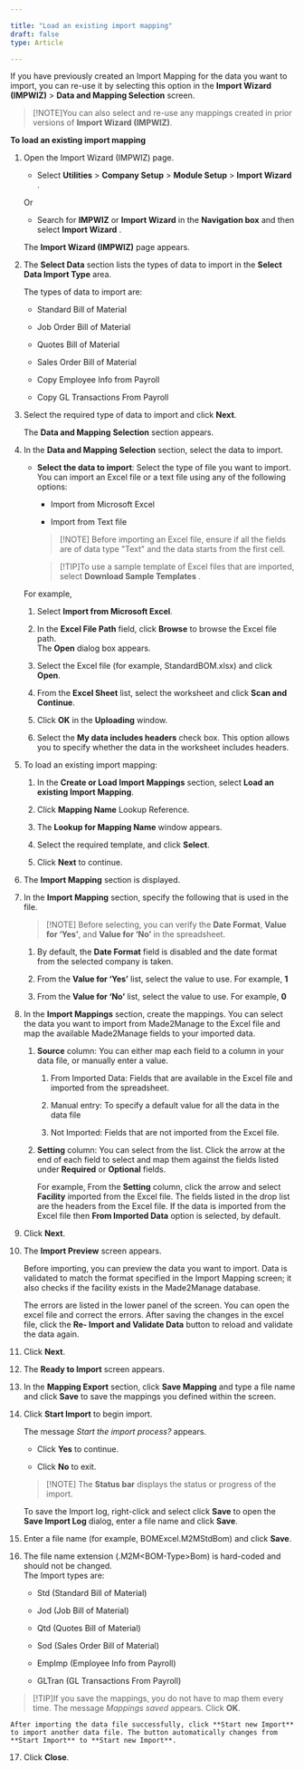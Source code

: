 ```yaml
---

title: "Load an existing import mapping"
draft: false
type: Article

---
```


If you have previously created an Import Mapping for the data you want to import, you can re-use it by selecting this option in the **Import Wizard (IMPWIZ)** > **Data and Mapping Selection** screen.

>[!NOTE]You can also select and re-use any mappings created in prior versions of **Import Wizard (IMPWIZ)**.

**To load an existing import mapping**

1. Open the Import Wizard (IMPWIZ) page.

    - Select **Utilities** > **Company Setup** > **Module Setup** > **Import Wizard** .

    Or

    - Search for **IMPWIZ** or **Import Wizard**  in the **Navigation box** and then select **Import Wizard** .

    The **Import Wizard (IMPWIZ)** page appears.

2. The **Select Data** section lists the types of data to import in the **Select Data Import Type** area.

    The types of data to import are:

    - Standard Bill of Material

    - Job Order Bill of Material

    - Quotes Bill of Material

    - Sales Order Bill of Material

    - Copy Employee Info from Payroll

    - Copy GL Transactions From Payroll

3. Select the required type of data to import and click **Next**.

    The **Data and Mapping** **Selection** section appears.

4. In the **Data and Mapping** **Selection** section, select the data to import.

    - **Select the data to import**: Select the type of file you want to import. You can import an Excel file or a text file using any of the following options:

        - Import from Microsoft Excel

        - Import from Text file

        >[!NOTE] Before importing an Excel file, ensure if all the fields are of data type "Text" and the data starts from the first cell.

        >[!TIP]To use a sample template of Excel files that are imported, select **Download Sample Templates** .

    For example,

    1. Select **Import from Microsoft Excel**.

    2. In the **Excel File Path** field, click **Browse** to browse the Excel file path.  
        The **Open** dialog box appears.

    3. Select the Excel file (for example, StandardBOM.xlsx) and click **Open**.

    4. From the **Excel Sheet** list, select the worksheet and click **Scan and Continue**.

    5. Click **OK** in the **Uploading** window.

    6. Select the **My data includes headers** check box. This option allows you to specify whether the data in the worksheet includes headers.

5. To load an existing import mapping:

    1. In the **Create or Load Import Mappings** section, select **Load an existing Import Mapping**.

    2. Click **Mapping Name** Lookup Reference.

    3. The **Lookup for Mapping Name** window appears.

    4. Select the required template, and click **Select**.

    5. Click **Next** to continue.

6. The **Import Mapping** section is displayed.

7. In the **Import Mapping** section, specify the following that is used in the file.

    >[!NOTE] Before selecting, you can verify the **Date Format**, **Value for ‘Yes’**, and **Value for ‘No’** in the spreadsheet.

    1. By default, the **Date Format** field is disabled and the date format from the selected company is taken.

    2. From the **Value for ‘Yes’** list, select the value to use. For example, **1**

    3. From the **Value for ‘No’** list, select the value to use. For example, **0**

8. In the **Import Mappings** section, create the mappings. You can select the data you want to import from Made2Manage to the Excel file and map the available Made2Manage fields to your imported data.

    1. **Source** column: You can either map each field to a column in your data file, or manually enter a value.

        1. From Imported Data: Fields that are available in the Excel file and imported from the spreadsheet.

        2. Manual entry: To specify a default value for all the data in the data file

        3. Not Imported: Fields that are not imported from the Excel file.

    2. **Setting** column: You can select from the list. Click the arrow at the end of each field to select and map them against the fields listed under **Required** or **Optional** fields.

        For example, From the **Setting** column, click the arrow and select **Facility** imported from the Excel file. The fields listed in the drop list are the headers from the Excel file. If the data is imported from the Excel file then **From Imported Data** option is selected, by default.

9. Click **Next**.

10. The **Import Preview** screen appears.

    Before importing, you can preview the data you want to import. Data is validated to match the format specified in the Import Mapping screen; it also checks if the facility exists in the Made2Manage database.

    The errors are listed in the lower panel of the screen. You can open the excel file and correct the errors. After saving the changes in the excel file, click the **Re- Import and Validate Data** button to reload and validate the data again.

11. Click **Next**.

12. The **Ready to Import** screen appears.

13. In the **Mapping Export** section, click **Save Mapping** and type a file name and click **Save** to save the mappings you defined within the screen.

14. Click **Start Import** to begin import.

    The message *Start the import process?* appears.

    - Click **Yes** to continue.

    - Click **No** to exit.

    >[!NOTE] The **Status bar** displays the status or progress of the import.

    To save the Import log, right-click and select click **Save** to open the **Save Import Log** dialog, enter a file name and click **Save**.

15. Enter a file name (for example, BOMExcel.M2MStdBom) and click **Save**.

16. The file name extension (.M2M\<BOM-Type\>Bom) is hard-coded and should not be changed.   
The Import types are:

    - Std (Standard Bill of Material)

    - Jod (Job Bill of Material)

    - Qtd (Quotes Bill of Material)

    - Sod (Sales Order Bill of Material)

    - EmpImp (Employee Info from Payroll)

    - GLTran (GL Transactions From Payroll)

>[!TIP]If you save the mappings, you do not have to map them every time. The message *Mappings saved* appears. Click **OK**.

    After importing the data file successfully, click **Start new Import** to import another data file. The button automatically changes from **Start Import** to **Start new Import**.

17. Click **Close**.